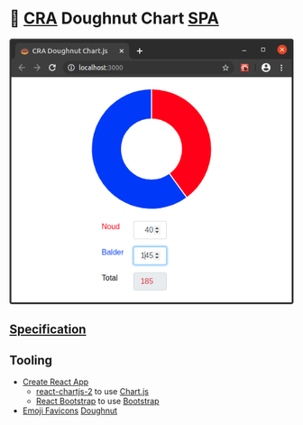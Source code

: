 # 🍩 [CRA](https://create-react-app.dev) Doughnut Chart [SPA](https://en.wikipedia.org/wiki/Single-page_application)

![doughnut-chart](./docs/doughnut-chart.png?raw=true "doughnut-chart")

## [Specification](https://github.com/noud/blob/master/docs/specification.txt)

## Tooling

- [Create React App](https://github.com/noud/cra-chartjs/blob/master/README_CRA.md)
    - [react-chartjs-2](http://jerairrest.github.io/react-chartjs-2) to use [Chart.js](https://www.chartjs.org)
    - [React Bootstrap](https://react-bootstrap.github.io) to use [Bootstrap](https://getbootstrap.com)
- [Emoji Favicons](https://favicon.io/emoji-favicons) [Doughnut](https://favicon.io/emoji-favicons/doughnut)